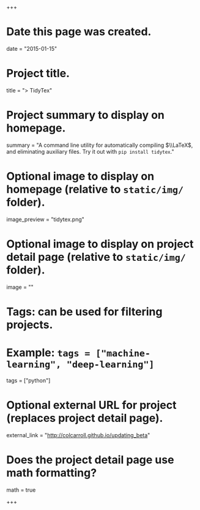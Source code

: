 +++
# Date this page was created.
date = "2015-01-15"

# Project title.
title = "> TidyTex"

# Project summary to display on homepage.
summary = "A command line utility for automatically compiling $\\LaTeX$, and eliminating auxiliary files. Try it out with `pip install tidytex`."

# Optional image to display on homepage (relative to `static/img/` folder).
image_preview = "tidytex.png"

# Optional image to display on project detail page (relative to `static/img/` folder).
image = ""

# Tags: can be used for filtering projects.
# Example: `tags = ["machine-learning", "deep-learning"]`
tags = ["python"]

# Optional external URL for project (replaces project detail page).
external_link = "http://colcarroll.github.io/updating_beta"

# Does the project detail page use math formatting?
math = true

+++

